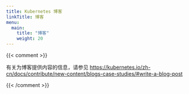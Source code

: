 ```yaml
---
title: Kubernetes 博客
linkTitle: 博客
menu:
  main:
    title: "博客"
    weight: 20
---
```


{{< comment >}}

<!-- For information about contributing to the blog, see
https://kubernetes.io/docs/contribute/new-content/blogs-case-studies/#write-a-blog-post -->

有关为博客提供内容的信息，请参见
https://kubernetes.io/zh-cn/docs/contribute/new-content/blogs-case-studies/#write-a-blog-post

{{< /comment >}}